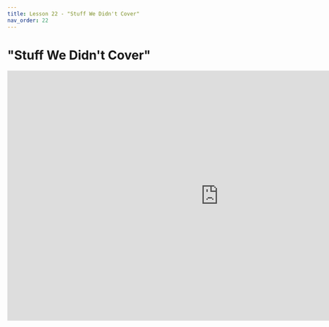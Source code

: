 ```yaml
---
title: Lesson 22 - "Stuff We Didn't Cover"
nav_order: 22
---
```


# "Stuff We Didn't Cover"

<iframe src="
https://docs.google.com/presentation/d/e/2PACX-1vSVYYplXvWq9_DMmHJN4uWnRGIvg7U2xlzoAON13D2_o7d-mGig8lHq08Hp5xCABNsJXQz1QgJVa0sE/embed
" frameborder="0" width="960" height="569" allowfullscreen="true" mozallowfullscreen="true" webkitallowfullscreen="true"></iframe>
